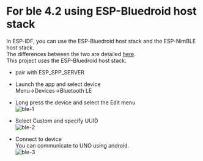 # For ble 4.2 using ESP-Bluedroid host stack
In ESP-IDF, you can use the ESP-Bluedroid host stack and the ESP-NimBLE host stack.   
The differences between the two are detailed [here](https://docs.espressif.com/projects/esp-idf/en/stable/esp32/api-guides/ble/overview.html).   
This project uses the ESP-Bluedroid host stack.   

- pair with ESP_SPP_SERVER   

- Launch the app and select device  
Menu->Devices->Bluetooth LE   

- Long press the device and select the Edit menu   
![ble-1](https://github.com/user-attachments/assets/12f2f875-59dc-474d-9aae-711bea2586bb)

- Select Custom and specify UUID   
![ble-2](https://user-images.githubusercontent.com/6020549/184459827-f62dc206-6bc2-41a7-9a88-74b9c84bbb89.JPG)

- Connect to device   
You can communicate to UNO using android.   
![ble-3](https://github.com/user-attachments/assets/b8453c01-e217-43dd-9839-a6750038dbac)
